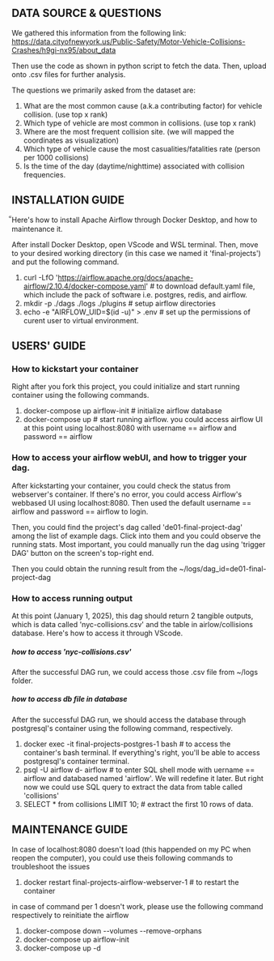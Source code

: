 ## DATA SOURCE & QUESTIONS

We gathered this information from the following link:
    https://data.cityofnewyork.us/Public-Safety/Motor-Vehicle-Collisions-Crashes/h9gi-nx95/about_data

Then use the code as shown in python script to fetch the data. Then, upload onto .csv files for further analysis.

The questions we primarily asked from the dataset are:
1. What are the most common cause (a.k.a contributing factor) for vehicle collision. (use top x rank)
2. Which type of vehicle are most common in collisions. (use top x rank)
3. Where are the most frequent collision site. (we will mapped the coordinates as visualization)
4. Which type of vehicle cause the most casualities/fatalities rate (person per 1000 collisions)
5. Is the time of the day (daytime/nighttime) associated with collision frequencies.



## INSTALLATION GUIDE

็Here's how to install Apache Airflow through Docker Desktop, and how to maintenance it.

After install Docker Desktop, open VScode and WSL terminal. Then, move to your desired working directory (in this case we named it 'final-projects') and put the following command.
1. curl -LfO 'https://airflow.apache.org/docs/apache-airflow/2.10.4/docker-compose.yaml'    # to download default.yaml file, which include the pack of software i.e. postgres, redis, and airflow.
2. mkdir -p ./dags ./logs ./plugins     # setup airflow directories
3. echo -e "AIRFLOW_UID=$(id -u)" > .env    # set up the permissions of curent user to virtual environment.



## USERS' GUIDE

### How to kickstart your container
Right after you fork this project, you could initialize and start running container using the following commands.
1. docker-compose up airflow-init       # initialize airflow database
2. docker-compose up        # start running airflow. you could access airflow UI at this point using localhost:8080 with username == airflow and password == airflow

### How to access your airflow webUI, and how to trigger your dag.
After kickstarting your container, you could check the status from webserver's container. If there's no error, you could access Airflow's webbased UI using localhost:8080. Then used the default username == airflow and password == airflow to login.

Then, you could find the project's dag called 'de01-final-project-dag' among the list of example dags. Click into them and you could observe the running stats. Most important, you could manually run the dag using 'trigger DAG' button on the screen's top-right end.

Then you could obtain the running result from the ~/logs/dag_id=de01-final-project-dag

### How to access running output
At this point (January 1, 2025), this dag should return 2 tangible outputs, which is data called 'nyc-collisions.csv' and the table in airlow/collisions database. Here's how to access it through VScode.

##### how to access 'nyc-collisions.csv'
After the successful DAG run, we could access those .csv file from ~/logs folder.

##### how to access db file in database
After the successful DAG run, we should access the database through postgresql's container using the following command, respectively.
1. docker exec -it final-projects-postgres-1 bash   # to access the container's bash terminal. If everything's right, you'll be able to access postgresql's container terminal.
2. psql -U airflow d- airflow   # to enter SQL shell mode with uername == airflow and databased named 'airflow'. We will redefine it later. But right now we could use SQL query to extract the data from table called 'collisions'
3. SELECT * from collisions LIMIT 10;   # extract the first 10 rows of data.



## MAINTENANCE GUIDE

In case of localhost:8080 doesn't load (this happended on my PC when reopen the computer), you could use theis following commands to troubleshoot the issues
1. docker restart final-projects-airflow-webserver-1       # to restart the container

in case of command per 1 doesn't work, please use the following command respectively to reinitiate the airflow
1. docker-compose down --volumes --remove-orphans
2. docker-compose up airflow-init
3. docker-compose up -d
